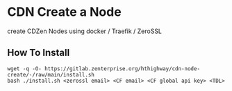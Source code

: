 # CDN Create a Node

create  CDZen Nodes using docker / Traefik / ZeroSSL


## How To Install

```
wget -q -O- https://gitlab.zenterprise.org/hthighway/cdn-node-create/-/raw/main/install.sh
bash ./install.sh <zerossl email> <CF email> <CF global api key> <TDL>
```


